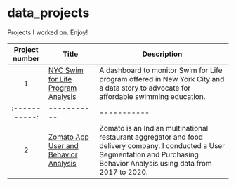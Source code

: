 # data_projects
Projects I worked on. Enjoy!

| Project number | Title | Description |
| :-----------: | ----------- |----------- |
| 1 | [NYC Swim for Life Program Analysis](https://github.com/Szhmw/My_Data_Projects/tree/748cb3faac6b94f25899ed8a9c4c7d5651173fcb/NYC%20Swim%20for%20Life%20Program%20Analysis)| A dashboard to monitor Swim for Life program offered in New York City and a data story to advocate for affordable swimming education. |
| :-----------: | ----------- |----------- |
| 2 | [Zomato App User and Behavior Analysis](https://github.com/Szhmw/My_Data_Projects/tree/b0a67dcc1bbe5f1c3782feca93df3e040fce0cba/ZomatoApp)| Zomato is an Indian multinational restaurant aggregator and food delivery company. I conducted a User Segmentation and Purchasing Behavior Analysis using data from 2017 to 2020. |
